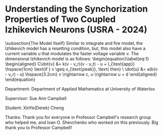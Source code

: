 # Understanding the Synchorization Properties of Two Coupled Izhikevich Neurons (USRA - 2024)

\subsection{The Model Itself}
Similar to integrate and fire model, the Izhikevich model has a resetting condition, but, this model also have a current variable u that modulates the faster voltage variable v. The dimensional Izhikevich model is as follows:
\begin{equation}\label{eq:1}
    \begin{aligned}
        C\dot{v} &= k(v - v_r)(v - v_t) - u + I_{\text{app}} \hspace{1cm} \text{if } 
        v \geq v_{\text{peak}}, \text{ then} \\
        \dot{u} &= a(b(v - v_r) - u) \hspace{3.2cm} v \rightarrow c, u \rightarrow u + d
    \end{aligned}
\end{equation}

Department: Department of Applied Mathematics at University of Waterloo

Supervisor: Sue Ann Campbell

Student: XinYe(Derek) Cheng

Thanks: Thank you for everyone in Professor Campbell's research group who helped me, and Ivan O. Shevchenko who worked on this previously. Big thank you to Professor Campbell!


